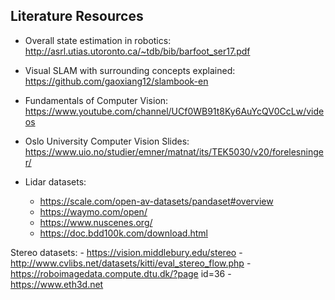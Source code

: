 ## Literature Resources
- Overall state estimation in robotics: http://asrl.utias.utoronto.ca/~tdb/bib/barfoot_ser17.pdf
- Visual SLAM with surrounding concepts explained: https://github.com/gaoxiang12/slambook-en
- Fundamentals of Computer Vision: https://www.youtube.com/channel/UCf0WB91t8Ky6AuYcQV0CcLw/videos
- Oslo University Computer Vision Slides: https://www.uio.no/studier/emner/matnat/its/TEK5030/v20/forelesninger/

- Lidar datasets: 
    - https://scale.com/open-av-datasets/pandaset#overview
    - https://waymo.com/open/
    - https://www.nuscenes.org/
    - https://doc.bdd100k.com/download.html

Stereo datasets:
    - https://vision.middlebury.edu/stereo
    - http://www.cvlibs.net/datasets/kitti/eval_stereo_flow.php
    - https://roboimagedata.compute.dtu.dk/?page id=36
    - https://www.eth3d.net